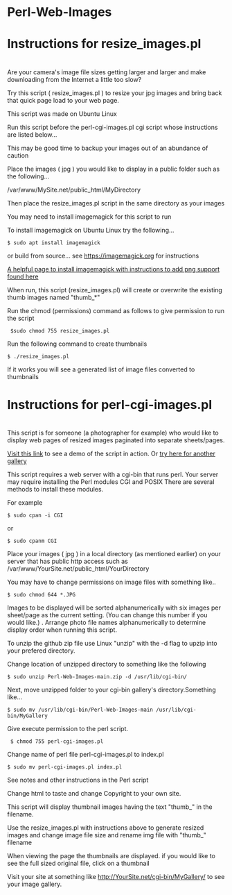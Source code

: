 # Perl-Web-Images

#
# Instructions for resize_images.pl
#

Are your camera's image file sizes getting larger and larger and make downloading from the Internet a little too slow?

Try this script ( resize_images.pl ) to resize your jpg images and bring back that quick page load to your web page.

This script was made on Ubuntu Linux

Run this script before the perl-cgi-images.pl cgi script whose instructions are listed below... 

This may be good time to backup your images out of an abundance of caution 

Place the images ( jpg ) you would like to display in a public folder such as the following...

/var/www/MySite.net/public_html/MyDirectory

Then place the resize_images.pl script in the same directory as your images

You may need to install imagemagick for this script to run

To install imagemagick on Ubuntu Linux try the following...

    $ sudo apt install imagemagick 

or build from source... see  https://imagemagick.org for instructions

[A helpful page to install imagemagick with instructions to add png support found here](https://linuxconfig.org/how-to-install-imagemagick-7-on-ubuntu-18-04-linux)


When run, this script (resize_images.pl) will create or overwrite the existing thumb images named "thumb_*"

Run the chmod (permissions) command as follows to give permission to run the script
 
     $sudo chmod 755 resize_images.pl

Run the following command to create thumbnails

    $ ./resize_images.pl

If it works you will see a generated list of image files converted to thumbnails

#
# Instructions for perl-cgi-images.pl
#

This script is for someone (a photographer for example) who would like to display web pages of resized images paginated into separate sheets/pages.

[Visit this link](https://joelrader.net/cgi-bin/galleries/) to see a demo of the script in action. Or [try here for another gallery](https://joelrader.net/cgi-bin/backgrounds/)

This script requires a web server with a cgi-bin that runs perl.  Your server may require installing the Perl modules CGI and POSIX
There are several methods to install these modules.


For example

    $ sudo cpan -i CGI 

or 

    $ sudo cpanm CGI

Place your images ( jpg ) in a local directory (as mentioned earlier) on your server that has public http access such as /var/www/YourSite.net/public_html/YourDirectory

You may have to change permissions on image files with something like..

    $ sudo chmod 644 *.JPG

Images to be displayed will be sorted alphanumerically with six images per sheet/page as the current setting. (You can change this number if you would like.)
.
Arrange photo file names alphanumerically to determine display order when running this script.

To unzip the github zip file use Linux "unzip" with the -d flag to upzip into your prefered directory.

Change location of unzipped directory to something like the following

    $ sudo unzip Perl-Web-Images-main.zip -d /usr/lib/cgi-bin/

Next, move unzipped folder to your cgi-bin gallery's directory.Something like...

    $ sudo mv /usr/lib/cgi-bin/Perl-Web-Images-main /usr/lib/cgi-bin/MyGallery

Give execute permission to the perl script.

     $ chmod 755 perl-cgi-images.pl 

Change name of perl file perl-cgi-images.pl to index.pl

    $ sudo mv perl-cgi-images.pl index.pl

See notes and other instructions in the Perl script

Change html to taste and change Copyright to your own site.

This script will display thumbnail images having the text "thumb_" in the filename.

Use the resize_images.pl with instructions above to generate resized images and change image file size and rename img file with "thumb_" filename 

When viewing the page the thumbnails are displayed. if you would like to see the full sized original file, click on a thumbnail

Visit your site at something like http://YourSite.net/cgi-bin/MyGallery/ to see your image gallery.
